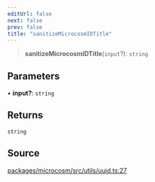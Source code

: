 ```yaml
---
editUrl: false
next: false
prev: false
title: "sanitizeMicrocosmIDTitle"
---
```


> **sanitizeMicrocosmIDTitle**(`input`?): `string`

## Parameters

• **input?**: `string`

## Returns

`string`

## Source

[packages/microcosm/src/utils/uuid.ts:27](https://github.com/nodenogg-in/alpha-p2p/blob/920eddf19cd5eb07c362d64c8ceeef67e0a2790c/packages/microcosm/src/utils/uuid.ts#L27)
